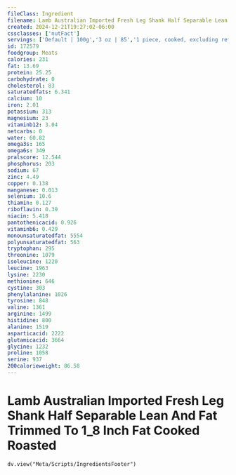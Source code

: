 ```yaml
---
fileClass: Ingredient
filename: Lamb Australian Imported Fresh Leg Shank Half Separable Lean And Fat Trimmed To 1_8 Inch Fat Cooked Roasted
created: 2024-12-21T19:27:02-06:00
cssclasses: ['nutFact']
servings: ['Default | 100g','3 oz | 85','1 piece, cooked, excluding refuse (yield from 1 lb raw meat with refuse) | 277']
id: 172579
foodgroup: Meats
calories: 231
fat: 13.69
protein: 25.25
carbohydrate: 0
cholesterol: 83
saturatedfats: 6.341
calcium: 10
iron: 2.01
potassium: 313
magnesium: 23
vitaminb12: 3.04
netcarbs: 0
water: 60.82
omega3s: 165
omega6s: 349
pralscore: 12.544
phosphorus: 203
sodium: 67
zinc: 4.49
copper: 0.138
manganese: 0.013
selenium: 10.6
thiamin: 0.127
riboflavin: 0.39
niacin: 5.418
pantothenicacid: 0.926
vitaminb6: 0.429
monounsaturatedfat: 5554
polyunsaturatedfat: 563
tryptophan: 295
threonine: 1079
isoleucine: 1220
leucine: 1963
lysine: 2230
methionine: 646
cystine: 303
phenylalanine: 1026
tyrosine: 848
valine: 1361
arginine: 1499
histidine: 800
alanine: 1519
asparticacid: 2222
glutamicacid: 3664
glycine: 1232
proline: 1058
serine: 937
200calorieweight: 86.58
---
```


# Lamb Australian Imported Fresh Leg Shank Half Separable Lean And Fat Trimmed To 1_8 Inch Fat Cooked Roasted

```dataviewjs
dv.view("Meta/Scripts/IngredientsFooter")
```